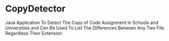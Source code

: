 # CopyDetector
Java Application To Detect The Copy of Code Assignment in Schools and Universities and Can Be Used To List The Differences Between Any Two File Regardless Their Extension
